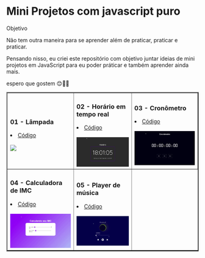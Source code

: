 # Mini Projetos com javascript puro
  Objetivo

Não tem outra maneira para se aprender além de praticar, praticar e praticar.

Pensando nisso, eu criei este repositório com objetivo juntar ideias de mini projetos em JavaScript para eu poder práticar e também aprender ainda mais.
<p>espero que gostem 😊👨‍💻</p>

<table border="2">
  <tr>
    <td>
        <h3>01 - Lâmpada</h3>
        <li><a href="https://github.com/nomegustaa/Desenvolvimento-Js/tree/main/001-l%C3%A2mpada"> Código</a></li><br>
        <a href="https://github.com/nomegustaa/Desenvolvimento-Js/blob/main/img/L%C3%A2mpada-.gif"><img src="./img/Lâmpada-.gif" width="250px"></a>
    </td>
    <td>
        <h3>02 - Horário em tempo real</h3>
        <li><a href="https://github.com/nomegustaa/Desenvolvimento-Js/tree/main/002-Hor%C3%A1rio"> Código</a></li><br>
        <a href="https://github.com/nomegustaa/Desenvolvimento-Js/blob/main/img/Rel%C3%B3gio.gif"><img src="./img/Relógio.gif" width="250px"></a>
    </td>
       <td>
        <h3>03 - Cronômetro</h3>
        <li><a href="https://github.com/nomegustaa/Desenvolvimento-Js/tree/main/cron%C3%B4metro"> Código</a></li><br>
        <a href="https://github.com/nomegustaa/Desenvolvimento-Js/blob/main/img/Cron%C3%B4metro.gif"><img src="./img/Cronômetro.gif" width="250px"></a>
      </td>
  </tr>
  <tr>
    <td>
      <h3>04 - Calculadora de IMC</h3>
      <li><a href="https://github.com/nomegustaa/Desenvolvimento-Js/tree/main/calculando%20o%20imc"> Código</a></li><br>
      <a href="https://github.com/nomegustaa/Desenvolvimento-Js/blob/main/img/Calculadora-de-imc.gif"><img src="./img/Calculadora-de-imc.gif" width="250px"></a>
    </td>
    <td>
      <h3>05 - Player de música</h3>
      <li><a href="https://github.com/nomegustaa/Desenvolvimento-Js/tree/main/PlayM%C3%BAsic">Código</a> </li><br>
      <a href="https://github.com/nomegustaa/Desenvolvimento-Js/blob/main/img/GustaMusic.gif"> <img src="./img/GustaMusic.gif" width="250px"></a>
    </td>
  </tr>
  
</table>
